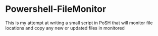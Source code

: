# Powershell-FileMonitor
This is my attempt at writing a small script in PoSH that will monitor file locations and copy any new or updated files in monitored 
